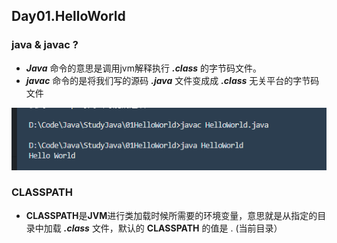 ## Day01.HelloWorld

### java & javac ?

- ***Java*** 命令的意思是调用jvm解释执行 ***.class*** 的字节码文件。
- ***javac***  命令的是将我们写的源码 ***.java*** 文件变成成 ***.class*** 无关平台的字节码文件

![](https://github.com/sliyufei/cloudImg/blob/main/img/20210325201611.png)

### CLASSPATH

- **CLASSPATH**是**JVM**进行类加载时候所需要的环境变量，意思就是从指定的目录中加载 ***.class*** 文件，默认的 **CLASSPATH** 的值是 . (当前目录）



